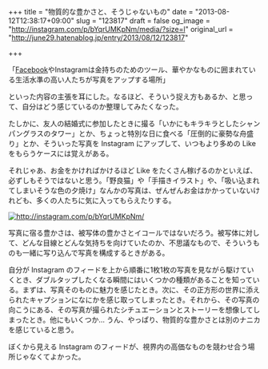 +++
title = "物質的な豊かさと、そうじゃないもの"
date = "2013-08-12T12:38:17+09:00"
slug = "123817"
draft = false
og_image = "http://instagram.com/p/bYqrUMKpNm/media/?size=l"
original_url = "http://june29.hatenablog.jp/entry/2013/08/12/123817"

+++

<p>「<a class="keyword" href="http://d.hatena.ne.jp/keyword/Facebook">Facebook</a>やInstagramは金持ちのためのツール、華やかなものに囲まれている生活水準の高い人たちが写真をアップする場所」</p>
<p>といった内容の主張を耳にした。なるほど、そういう捉え方もあるか、と思って、自分はどう感じているのか整理してみたくなった。</p>
<p>たしかに、友人の結婚式に参加したときに撮る「いかにもキラキラとしたシャンパングラスのタワー」とか、ちょっと特別な日に食べる「圧倒的に豪勢な舟盛り」とか、そういった写真を Instagram にアップして、いつもより多めの Like をもらうケースには覚えがある。</p>
<p>それじゃあ、お金をかければかけるほど Like をたくさん稼げるのかといえば、必ずしもそうではないと思う。「野良猫」や「手描きイラスト」や、「吸い込まれてしまいそうな色の夕焼け」なんかの写真は、ぜんぜんお金はかかっていないけれども、多くの人たちに気に入ってもらえたりする。</p>
<p><a href="http://instagram.com/p/bYqrUMKpNm/" class="http-image" target="_blank"><img src="http://instagram.com/p/bYqrUMKpNm/media/?size=l" class="http-image" alt="http://instagram.com/p/bYqrUMKpNm/"></a></p>
<p>写真に宿る豊かさは、被写体の豊かさとイコールではないだろう。被写体に対して、どんな目線とどんな気持ちを向けていたのか、不思議なもので、そういうものも一緒に写り込んで写真を構成するときがある。</p>
<p>自分が Instagram のフィードを上から順番に1枚1枚の写真を見ながら駆けていくとき、ダブルタップしたくなる瞬間にはいくつかの種類があることを知っている。まずは、写真そのものに魅力を感じたとき。次に、その正方形の世界に添えられたキャプションになにかを感じ取ってしまったとき。それから、その写真の向こうにある、その写真が撮られたシチュエーションとストーリーを想像してしまったとき。他にもいくつか… うん、やっぱり、物質的な豊かさとは別のナニカを感じていると思う。</p>
<p>ぼくから見える Instagram のフィードが、視界内の高価なものを競わせ合う場所じゃなくてよかった。</p>